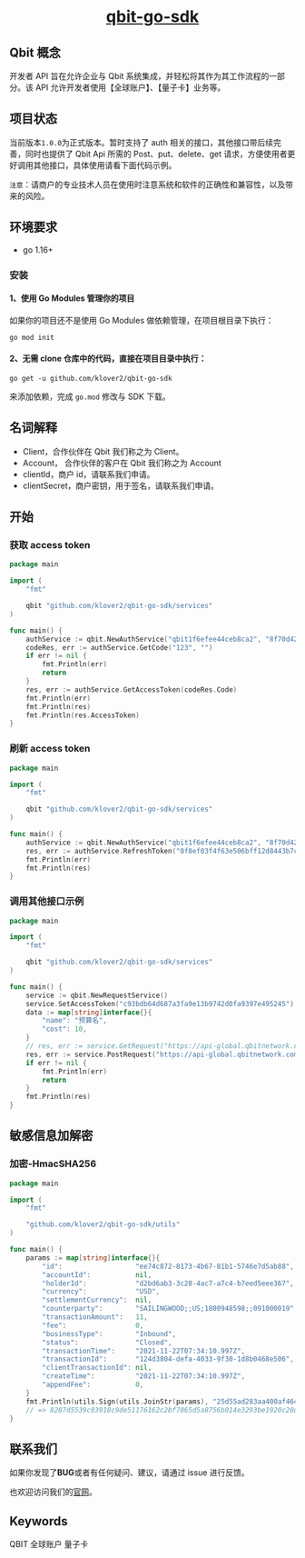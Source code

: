 <p style="text-align: center;">
  <h1 align="center"><a href="javascript:void(0);">qbit-go-sdk</a></h1>
</p>

## Qbit 概念

开发者 API 旨在允许企业与 Qbit 系统集成，并轻松将其作为其工作流程的一部分。该 API 允许开发者使用【全球账户】、【量子卡】业务等。

## 项目状态

当前版本`1.0.0`为正式版本。暂时支持了 auth 相关的接口，其他接口带后续完善，同时也提供了 Qbit Api 所需的 Post、put、delete、get 请求，方便使用者更好调用其他接口，具体使用请看下面代码示例。

`注意`：请商户的专业技术人员在使用时注意系统和软件的正确性和兼容性，以及带来的风险。

## 环境要求

- go 1.16+

### 安装

#### 1、使用 Go Modules 管理你的项目

如果你的项目还不是使用 Go Modules 做依赖管理，在项目根目录下执行：

```shell
go mod init
```

#### 2、无需 clone 仓库中的代码，直接在项目目录中执行：

```shell
go get -u github.com/klover2/qbit-go-sdk
```

来添加依赖，完成 `go.mod` 修改与 SDK 下载。

## 名词解释

- Client，合作伙伴在 Qbit 我们称之为 Client。
- Account， 合作伙伴的客户在 Qbit 我们称之为 Account
- clientId，商户 id，请联系我们申请。
- clientSecret，商户密钥，用于签名，请联系我们申请。

## 开始

### 获取 access token

```go
package main

import (
	"fmt"

	qbit "github.com/klover2/qbit-go-sdk/services"
)

func main() {
	authService := qbit.NewAuthService("qbit1f6efee44ceb8ca2", "8f70d42a1393802aebf567be27a47879", "https://api-global.qbitnetwork.com")
	codeRes, err := authService.GetCode("123", "")
	if err != nil {
		fmt.Println(err)
		return
	}
	res, err := authService.GetAccessToken(codeRes.Code)
	fmt.Println(err)
	fmt.Println(res)
	fmt.Println(res.AccessToken)
}
```

### 刷新 access token

```go
package main

import (
	"fmt"

	qbit "github.com/klover2/qbit-go-sdk/services"
)

func main() {
	authService := qbit.NewAuthService("qbit1f6efee44ceb8ca2", "8f70d42a1393802aebf567be27a47879", "https://api-global.qbitnetwork.com")
	res, err := authService.RefreshToken("0f8ef03f4f63e506bff12d8443b7c6c92d4c5c561d615e1819d7d6f3fac558c7")
	fmt.Println(err)
	fmt.Println(res)
}
```

### 调用其他接口示例

```go
package main

import (
	"fmt"

	qbit "github.com/klover2/qbit-go-sdk/services"
)

func main() {
	service := qbit.NewRequestService()
	service.SetAccessToken("c93bdb64d687a3fa9e13b9742d0fa9397e495245")
	data := map[string]interface{}{
		"name": "预算名",
		"cost": 10,
	}
	// res, err := service.GetRequest("https://api-global.qbitnetwork.com/open-api/v1/budget", data)
	res, err := service.PostRequest("https://api-global.qbitnetwork.com/open-api/v1/budget", data)
	if err != nil {
		fmt.Println(err)
		return
	}
	fmt.Println(res)
}
```

## 敏感信息加解密

### 加密-HmacSHA256

```go
package main

import (
	"fmt"

	"github.com/klover2/qbit-go-sdk/utils"
)

func main() {
	params := map[string]interface{}{
		"id":                  "ee74c872-8173-4b67-81b1-5746e7d5ab88",
		"accountId":           nil,
		"holderId":            "d2bd6ab3-3c28-4ac7-a7c4-b7eed5eee367",
		"currency":            "USD",
		"settlementCurrency":  nil,
		"counterparty":        "SAILINGWOOD;;US;1800948598;;091000019",
		"transactionAmount":   11,
		"fee":                 0,
		"businessType":        "Inbound",
		"status":              "Closed",
		"transactionTime":     "2021-11-22T07:34:10.997Z",
		"transactionId":       "124d3804-defa-4033-9f30-1d8b0468e506",
		"clientTransactionId": nil,
		"createTime":          "2021-11-22T07:34:10.997Z",
		"appendFee":           0,
	}
	fmt.Println(utils.Sign(utils.JoinStr(params), "25d55ad283aa400af464c76d713c07ad"))
	// => 8287d5539c03918c9de51176162c2bf7065d5a8756b014e3293be1920c20d102
}
```

## 联系我们

如果你发现了**BUG**或者有任何疑问、建议，请通过 issue 进行反馈。

也欢迎访问我们的[官网](https://www.qbitnetwork.com/#/)。

## Keywords

QBIT 全球账户 量子卡
